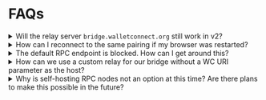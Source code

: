 # FAQs

<details className="box faq"><summary className="faq-question">Will the relay server <code>bridge.walletconnect.org</code> still work in v2?</summary>
<p className="faq-answer">

No, the bridge servers are v1 only.

</p>

</details>

<details className="box faq"><summary className="faq-question">How can I reconnect to the same pairing if my browser was restarted?</summary>
<p className="faq-answer">

 The `signClient` will restore & reconnect its pairings automatically after the page is reloaded. All pairings are stored on the page's `localStorage`.


 For more context, feel free to check our [web examples](https://github.com/WalletConnect/web-examples).

</p>

</details>

<details className="box faq"><summary className="faq-question">The default RPC endpoint is blocked. How can I get around this?</summary>
<p className="faq-answer">

When initializing `signClient`, you can set `rpcUrl` to `relay.walletconnect.org`. 

```js
const signClient = await SignClient.init({
  projectId: "<YOUR PROJECT ID>",
  relayUrl: "relay.walletconnect.org",
  metadata: {},
});
```

</p>

</details>

<details className="box faq"><summary className="faq-question">How can we use a custom relay for our bridge without a WC URI parameter as the host?</summary>
<p className="faq-answer">

You are more than welcome to utilize a custom URI parameter during testing. However, it is currently not recommended for use in a production environment. 

</p>

</details>

<details className="box faq"><summary className="faq-question">Why is self-hosting RPC nodes not an option at this time? Are there plans to make this possible in the future?</summary>
<p className="faq-answer">

We understand the desire for developers to self-host their own RPC nodes. We share this vision, and have embarked on a decentralization roadmap in order to achieve this. This summer, we will launch a permissioned network and invite a select group of partners to participate in this crucial first phase. Our objective is to make self-hosting RPC nodes a reality with the creation of the decentralized WalletConnect Network, and we appreciate your patience as we progress in this enormous mission. 

</p>

</details>
